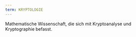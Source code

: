 ```yaml
---
term: KRYPTOLOGIE
---
```


Mathematische Wissenschaft, die sich mit Kryptoanalyse und Kryptographie befasst.